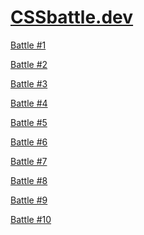 # [CSSbattle.dev](https://cssbattle.dev/)

[Battle #1](BATTLE%20%5B(%201%20)%5D/README.md)

[Battle #2](BATTLE%20%5B(%202%20)%5D/README.md)

[Battle #3](BATTLE%20%5B(%203%20)%5D/README.md)

[Battle #4](BATTLE%20%5B(%204%20)%5D/README.md)

[Battle #5](BATTLE%20%5B(%205%20)%5D/README.md)

[Battle #6](BATTLE%20%5B(%206%20)%5D/README.md)

[Battle #7](BATTLE%20%5B(%207%20)%5D/README.md)

[Battle #8](BATTLE%20%5B(%208%20)%5D/README.md)

[Battle #9](BATTLE%20%5B(%209%20)%5D/Battle%209%20%20%5B45%5D%20Magical%20Tree/README.md)

[Battle #10](BATTLE%20%5B(%2010%20)%5D/README.md)